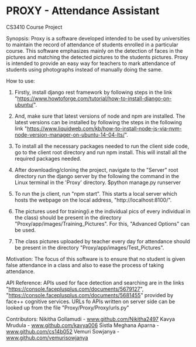 # PROXY - Attendance Assistant
CS3410 Course Project

Synopsis:
Proxy is a software developed intended to be used by universities to maintain the record of attendance of students enrolled in a particular course. This software emphasizes mainly on the detection of faces in the pictures and matching the detected pictures to the students pictures. Proxy is intended to provide an easy way for teachers
to mark attendance of students using photographs instead of manually doing the same. 


How to use:
1. Firstly, install django rest framework by following steps in the link "https://www.howtoforge.com/tutorial/how-to-install-django-on-ubuntu/".

2. And, make sure that latest versions of node and npm are installed. The latest versions can be installed by following the steps in the following link "https://www.liquidweb.com/kb/how-to-install-node-js-via-nvm-node-version-manager-on-ubuntu-14-04-lts/". 

3. To install all the necessary packages needed to run the client side code, go to the client root directory and run npm install. This will install all the required packages needed.

4. After downloading/cloning the project, navigate to the "Server" root directory run the django server by the following the command in the Linux terminal in the 'Proxy' directory.
		$python manage.py runserver
5. To run the js client, run "npm start". This starts a local server which hosts the webpage on the local address, "http://localhost:8100/".

6. The pictures used for training(i.e the individual pics of every individual in the class) should be present in the directory "Proxy/app/images/Training_Pictures". For this, "Advanced Options" can be used.

7. The class pictures uploaded by teacher every day for attendance should be present in the directory "Proxy/app/images/Test_Pictures".


Motivation:
The focus of this software is to ensure that no student is given false attendance in a class and also to ease the process of taking attendance.


API Reference:
APIs used for face detection and searching are in the links "https://console.faceplusplus.com/documents/5679127", "https://console.faceplusplus.com/documents/5681455" provided by face++ cognitive services.
URLs fo APIs written on server side can be looked up from the file "Proxy/Proxy/Proxy/urls.py"



Contributors:
Nikitha Gollamudi - www.github.com/Nikitha2497
Kavya Mrudula - www.github.com/kavya006
Sistla Meghana Aparna - www.github.com/cs14b052
Vemuri Sowjanya - www.github.com/vemurisowjanya

